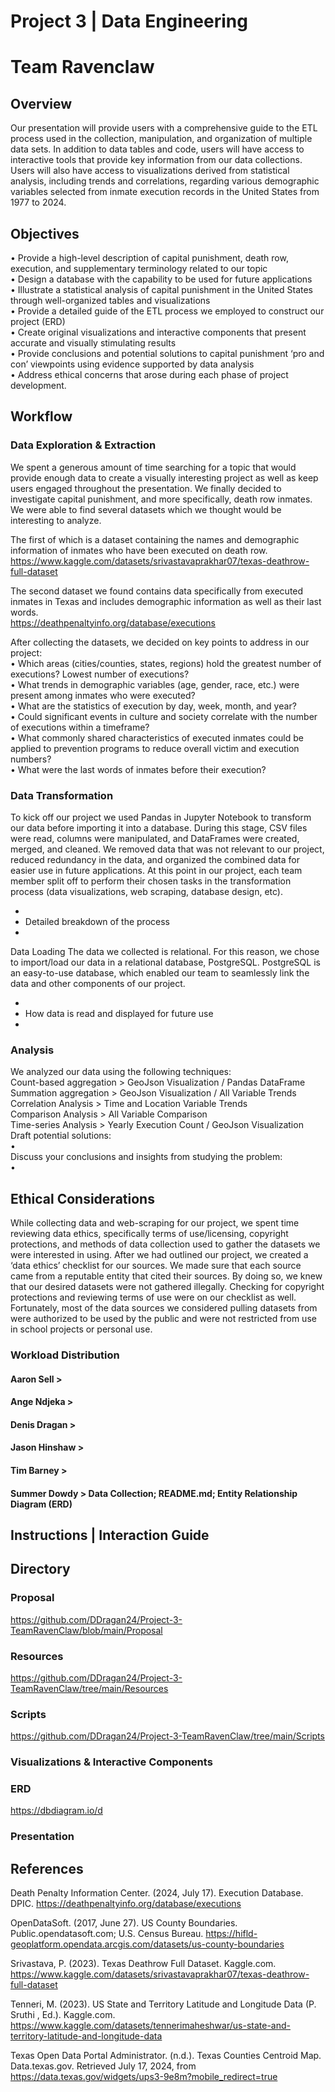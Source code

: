 # Project 3 | Data Engineering
# Team Ravenclaw

## Overview
Our presentation will provide users with a comprehensive guide to the ETL process used in the collection, manipulation, and organization of multiple data sets. In addition to data tables and code, users will have access to interactive tools that provide key information from our data collections. Users will also have access to visualizations derived from statistical analysis, including trends and correlations, regarding various demographic variables selected from inmate execution records in the United States from 1977 to 2024.  

## Objectives
•	Provide a high-level description of capital punishment, death row, execution, and supplementary terminology related to our topic   
•	Design a database with the capability to be used for future applications   
•	Illustrate a statistical analysis of capital punishment in the United States through well-organized tables and visualizations   
•	Provide a detailed guide of the ETL process we employed to construct our project (ERD)   
•	Create original visualizations and interactive components that present accurate and visually stimulating results   
•	Provide conclusions and potential solutions to capital punishment ‘pro and con’ viewpoints using evidence supported by data analysis   
•	Address ethical concerns that arose during each phase of project development.   
## Workflow
### Data Exploration & Extraction
We spent a generous amount of time searching for a topic that would provide enough data to create a visually interesting project as well as keep users engaged throughout the presentation. We finally decided to investigate capital punishment, and more specifically, death row inmates. We were able to find several datasets which we thought would be interesting to analyze.    

The first of which is a dataset containing the names and demographic information of inmates who have been executed on death row.    
https://www.kaggle.com/datasets/srivastavaprakhar07/texas-deathrow-full-dataset   

The second dataset we found contains data specifically from executed inmates in Texas and includes demographic information as well as their last words.   
https://deathpenaltyinfo.org/database/executions    

After collecting the datasets, we decided on key points to address in our project:   
•	Which areas (cities/counties, states, regions) hold the greatest number of executions? Lowest number of executions?   
•	What trends in demographic variables (age, gender, race, etc.) were present among inmates who were executed?   
•	What are the statistics of execution by day, week, month, and year?    
•	Could significant events in culture and society correlate with the number of executions within a timeframe?   
•	What commonly shared characteristics of executed inmates could be applied to prevention programs to reduce overall victim and execution numbers?   
•	What were the last words of inmates before their execution?   

### Data Transformation
To kick off our project we used Pandas in Jupyter Notebook to transform our data before importing it into a database. During this stage, CSV files were read, columns were manipulated, and DataFrames were created, merged, and cleaned. We removed data that was not relevant to our project, reduced redundancy in the data, and organized the combined data for easier use in future applications.
At this point in our project, each team member split off to perform their chosen tasks in the transformation process (data visualizations, web scraping, database design, etc).   

*
* Detailed breakdown of the process
*

Data Loading
The data we collected is relational. For this reason, we chose to import/load our data in a relational database, PostgreSQL. PostgreSQL is an easy-to-use database, which enabled our team to seamlessly link the data and other components of our project.

*
* How data is read and displayed for future use
*
  

### Analysis
We analyzed our data using the following techniques:     
Count-based aggregation > GeoJson Visualization / Pandas DataFrame      
Summation aggregation > GeoJson Visualization / All Variable Trends     
Correlation Analysis > Time and Location Variable Trends     
Comparison Analysis > All Variable Comparison     
Time-series Analysis > Yearly Execution Count / GeoJson Visualization     
Draft potential solutions:     
•	  
Discuss your conclusions and insights from studying the problem:  
•	  

## Ethical Considerations
While collecting data and web-scraping for our project, we spent time reviewing data ethics, specifically terms of use/licensing, copyright protections, and methods of data collection used to gather the datasets we were interested in using. After we had outlined our project, we created a ‘data ethics’ checklist for our sources. We made sure that each source came from a reputable entity that cited their sources. By doing so, we knew that our desired datasets were not gathered illegally. Checking for copyright protections and reviewing terms of use were on our checklist as well. Fortunately, most of the data sources we considered pulling datasets from were authorized to be used by the public and were not restricted from use in school projects or personal use.
### Workload Distribution
#### Aaron Sell >

#### Ange Ndjeka > 

#### Denis Dragan >

#### Jason Hinshaw >

#### Tim Barney >

#### Summer Dowdy > Data Collection; README.md; Entity Relationship Diagram (ERD)

## Instructions | Interaction Guide

## Directory
### Proposal 
https://github.com/DDragan24/Project-3-TeamRavenClaw/blob/main/Proposal
### Resources 
https://github.com/DDragan24/Project-3-TeamRavenClaw/tree/main/Resources
### Scripts
https://github.com/DDragan24/Project-3-TeamRavenClaw/tree/main/Scripts
### Visualizations & Interactive Components   

### ERD   
https://dbdiagram.io/d   
### Presentation

      
## References
Death Penalty Information Center. (2024, July 17). Execution Database. DPIC. https://deathpenaltyinfo.org/database/executions

OpenDataSoft. (2017, June 27). US County Boundaries. Public.opendatasoft.com; U.S. Census Bureau. https://hifld-geoplatform.opendata.arcgis.com/datasets/us-county-boundaries

Srivastava, P. (2023). Texas Deathrow Full Dataset. Kaggle.com. https://www.kaggle.com/datasets/srivastavaprakhar07/texas-deathrow-full-dataset

Tenneri, M. (2023). US State and Territory Latitude and Longitude Data (P. Sruthi , Ed.). Kaggle.com. https://www.kaggle.com/datasets/tennerimaheshwar/us-state-and-territory-latitude-and-longitude-data

Texas Open Data Portal Administrator. (n.d.). Texas Counties Centroid Map. Data.texas.gov. Retrieved July 17, 2024, from https://data.texas.gov/widgets/ups3-9e8m?mobile_redirect=true

